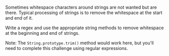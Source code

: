 Sometimes whitespace characters around strings are not wanted but are there. Typical processing of strings is to remove the whitespace
at the start and end of it.

Write a regex and use the appropriate string methods to remove whitespace at the beginning and end of strings.

Note: The `String.prototype.trim()` method would work here, but you'll need to complete this challenge using regular expressions.